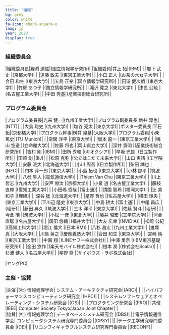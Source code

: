 ```yaml
---
title: "組織"
bg: grey
color: white
fa-icon: check-square-o
lang: jp
year: 2023
display: true
---
```

<a name="oc"></a>
### 組織委員会

|組織委員長|鯉渕 道紘|(国立情報学研究所)|
|組織委員|井上 拓|(IBM)|
| |岩下 武史	|(京都大学)|
| |遠藤 敏夫	|(東京工業大学)|
| |小口 正人      |(お茶の水女子大学)
| |合田 和生	|(東京大学)|
| |五島 正裕	|(国立情報学研究所)|
| |田浦 健次朗	|(東京大学)|
| |竹房 あつ子	|(国立情報学研究所)|
| |滝沢 寛之	|(東北大学)|
| |津邑 公暁      |(名古屋工業大学)|
| |中田 秀基|(産業技術総合研究所)|


<a name="pc"></a>
### プログラム委員会

|プログラム委員長|光来 健一|(九州工業大学)|
|プログラム副委員長|新井 淳也|(NTT)|
| |大島 聡史 |(九州大学)|
| |塩谷 亮太 |(東京大学)|
|ポスター委員長|平石 拓|(京都橘大学)|
|プログラム幹事|桝井 晃基|(大阪大学)|
|プログラム委員|小柴 篤史|(TU Munich)|
| |空閑 洋平 |(東京大学)|
| |坂本 龍一 |(東京工業大学)|
| |穐山 空道 |(立命館大学)|
| |佐藤 将也 |(岡山県立大学)|
| |深井 貴明 |(産業技術総合研究所)|
| |吉村 剛 |(IBM)|
| |田所 秀和 |(キオクシア)|
| |早坂 光雄 |(日立製作所)|
| |田崎 創 |(IIJ)|
| |松原 克弥 |(公立はこだて未来大学)|
| |山口 実靖 |(工学院大学)|
| |安藤 洸太 |(北海道大学)|
| |小川 周吾 |(日立製作所)|
| |柴田 誠也 |(NEC)|
| |門本 淳一郎 |(東京大学)|
| |小島 拓也 |(東京大学)|
| |小林 諒平 |(筑波大学)|
| |八巻 隼人 |(電気通信大学)|
| |Thiem Van Chu |(東京工業大学)|
| |川上 哲志 |(九州大学)|
| |安戸 僚汰 |(京都大学)|
| |小泉 透  |(名古屋工業大学)|
| |藤枝 直輝 |(愛知工業大学)|
| |小田嶋 哲哉 |(富士通)|
| |請園 智玲 |(福岡大学)|
| |辻 美和子 |(理研)|
| |深谷 猛 |(北海道大学)|
| |星野 哲也 |(名古屋大学)|
| |横田 理央 |(東京工業大学)|
| |下川辺 隆史 |(東京大学)|
| |中島 耕太 |(富士通)|
| |中尾 昌広 |(理研)|
| |藤田 典久 |(筑波大学)|
| |三木 洋平 |(東京大学)|
| |佐藤 賢斗 |(理研)|
| |今倉 暁 |(筑波大学)|
| |小松 一彦 |(東北大学)|
| |藤井 昭宏 |(工学院大学)|
| |河合 直聡 |(名古屋大学)|
| |廣田 悠輔 |(福井大学)|
| |大友 広幸 |(NVIDIA)|
| |松崎 公紀 |(高知工科大学)|
| |堀江 倫大 |(日本IBM)|
| |八杉 昌宏 |(九州工業大学)|
| |鬼塚 真 |(大阪大学)|
| |川島 英之 |(慶應義塾大学)|
| |合田 和生 |(東京大学)|
| |宮崎 純 |(東京工業大学)|
| |中園 翔 |(LINEヤフー株式会社)|
| |中澤 里奈 |(IBM東京基礎研究所)|
| |金田 悠作 |(楽天モバイル株式会社)|
| |根本 潤 |(株式会社Scalar)|
| |杉浦 健人 |(名古屋大学)|
| |星野 喬 |(サイボウズ・ラボ株式会社)|


|ヤングPC|




### 主催・協賛

|主催	|(社) 情報処理学会|	システム・アーキテクチャ研究会|(ARC)|
| | |ハイパフォーマンスコンピューティング研究会	|(HPC)|
| | |システムソフトウェアとオペレーティング・システム研究会	|(OS)|
| | |プログラミング研究会	|(PRO)|
|共催	|IEEE|	Computer Society Tokyo/Japan Joint Chapter| |	
|協賛|	(社) 情報処理学会|	データベースシステム研究会	|(DBS)|
|| 電子情報通信学会| コンピュータシステム研究専門委員会	|(CPSY)|
|| |データ工学研究専門委員会	|(DE)|
|| |リコンフィギャラブルシステム研究専門委員会	|(RECONF)|
